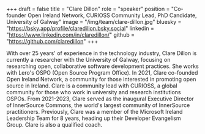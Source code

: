 +++
draft = false
title = "Clare Dillon"
role = "speaker"
position = "Co-founder Open Ireland Network, CURIOSS Community Lead, PhD Candidate, University of Galway"
image = "/img/team/clare-dillon.jpg"
bluesky = "https://bsky.app/profile/claredillon.bsky.social"
linkedin = "https://www.linkedin.com/in/claredillon/"
github = "https://github.com/claredillon"
+++

With over 25 years' of experience in the technology industry, Clare Dillon is currently a researcher with the University of Galway, focusing on researching open, collaborative software development practices. She works with Lero's OSPO (Open Source Program Office). In 2021, Clare co-founded Open Ireland Network, a community for those interested in promoting open source in Ireland. Clare is a community lead with CURIOSS, a global community for those who work in university and research institutions OSPOs. From 2021-2023, Clare served as the inaugural Executive Director of InnerSource Commons, the world's largest community of InnerSource practitioners. Previously, Clare was a member of the Microsoft Ireland Leadership Team for 8 years, heading up their Developer Evangelism Group. Clare is also a qualified coach.
